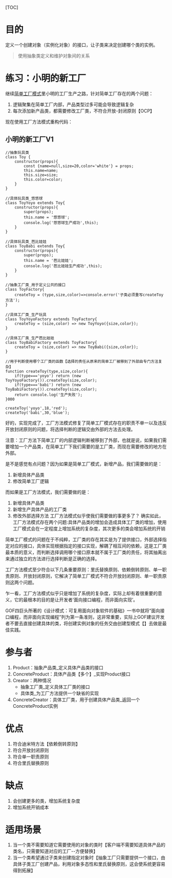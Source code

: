 [TOC]

# 目的
定义一个创建对象（实例化对象）的接口，让子类来决定创建哪个类的实例。
> 使用抽象类定义和维护对象间的关系

# 练习：小明的新工厂
继续[简单工厂模式](http://localhost:3020/#/design/base/simpleFactory)里小明的工厂生产之路，针对简单工厂存在的两个问题：
1. 逻辑聚集在简单工厂内部，产品类型过多可能会导致逻辑复杂
2. 每次添加新产品类，都需要修改工厂类，不符合开放-封闭原则【OCP】

现在使用工厂方法模式重构代码：
## 小明的新工厂V1
```
//抽象玩具类
class Toy {
    constructor(props){
        const {name=null,size=20,color='white'} = props;
        this.name=name;
        this.size=size;
        this.color=color;
    }
}

//具体玩具类_悠悠球
class ToyYoyo extends Toy{
    constructor(props){
        super(props);
        this.name = '悠悠球';
        console.log('悠悠球生产成功',this);
    }
}

//具体玩具类_芭比娃娃
class ToyBabi extends Toy{
    constructor(props){
        super(props);
        this.name = '芭比娃娃';
        console.log('芭比娃娃生产成功',this);
    }
}

//抽象工厂类_用于定义公共的接口
class ToyFactory{
    createToy = (type,size,color)=>console.error('子类必须重写createToy方法');
}

//具体工厂类_生产玩具
class ToyYoyoFactory extends ToyFactory{
    createToy = (size,color) => new ToyYoyo({size,color});
}

//具体工厂类_生产芭比娃娃
class ToyBabiFactory extends ToyFactory{
    createToy = (size,color) => new ToyBabi({size,color});
}

//用于判断使用哪个工厂类的函数【选择的责任从原来的简单工厂被移到了外部由专门方法复杂】
function createToy(type,size,color){
    if(type==='yoyo') return (new ToyYoyoFactory()).createToy(size,color);
    if(type==='babi') return (new ToyBabiFactory()).createToy(size,color);
    return console.log('生产失败');
}000

createToy('yoyo',18,'red');
createToy('babi',30,'blue');
```
好的，实现完成了，工厂方法模式修复了简单工厂模式存在的职责不单一以及违反开放封闭原则的问题，将选择判断的逻辑交由外部的方法去处理。

注意：工厂方法下简单工厂的内部逻辑判断被移到了外部，也就是说，如果我们需要增加一个产品类，在简单工厂下我们需要的是工厂类，而现在需要修改的地方在外部。

是不是感觉有点问题？因为如果是简单工厂模式，新增产品，我们需要做的是：
1. 新增具体产品类
2. 修改简单工厂逻辑

而如果是工厂方法模式，我们需要做的是：
1. 新增具体产品类
2. 新增生产具体产品的工厂类
3. 修改外部选择方法
工厂方法模式似乎使我们需要做的事更多了？
确实如此，工厂方法模式存在两个问题:具体产品类的增加会造成具体工厂类的增加，使用工厂模式会在一定程度上增加系统的复杂度，其次更多的类会增加系统的开销

简单工厂模式的问题在于不纯粹，工厂类的存在其实是为了提供接口，外部选择指定对应的接口，具体实现根据指定的接口实现，解耦了相互间的依赖，这是工厂类最本质的意义，而判断选择调用哪个接口原本就不属于工厂类的责任，将其抽离出来通过独立的方法进行选择判断是正确的选择。

工厂方法模式至少符合以下几条重要原则：里氏替换原则、依赖倒转原则、单一职责原则、开放封闭原则，它解决了简单工厂模式不符合开放封闭原则、单一职责原则这两个问题。

乍一看，工厂方法模式似乎只是增加了系统的复杂度，实际上却有着很重要的意义，它的最根本的目的是让开发者‘面向接口编程，而非面向实现’。

GOF四巨头所著的《设计模式：可复用面向对象软件的基础》一书中就将“面向接口编程，而非面向实现编程”列为第一条准则，这非常重要，实际上GOF建议开发者不要去直接创建具体的类，将创建实例对象的任务交由创建型模式【】去做是最佳实践。

# 参与者
1. Product：抽象产品类_定义具体产品类的接口
2. ConcreteProduct：具体产品类【多个】_实现Product接口
3. Creator：两种情况
    - 抽象工厂类_定义具体工厂类的接口
    - 具体类_为工厂方法提供一个缺省的实现
3. ConcreteCreator：具体工厂类，用于创建具体产品类_返回一个ConcreteProduct实例

# 优点
1. 符合迪米特方法【依赖倒转原则】
2. 符合开放封闭原则
3. 符合单一职责原则
4. 符合里氏替换原则

# 缺点
1. 会创建更多的类，增加系统复杂度
2. 增加系统开销成本

# 适用场景
1. 当一个类不需要知道它需要使用的对象的类时【客户端不需要知道具体产品的类名，只需要知道对应的工厂--方便替换】
2. 当一个类希望通过子类来创建指定对象时【抽象工厂只需要提供一个接口，由具体子类工厂创建产品，利用对象多态性和里氏替换原则，这会使系统更容易得到拓展】
